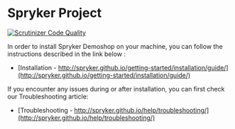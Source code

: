 # Spryker Project

[![Scrutinizer Code Quality](https://scrutinizer-ci.com/g/spryker/project/badges/quality-score.png?b=master&s=7f0c1247303c81b5047867595714ff5d7db02a5a)](https://scrutinizer-ci.com/g/spryker/project/?branch=master)

In order to install Spryker Demoshop on your machine, you can follow the instructions described in the link below :

* [Installation - http://spryker.github.io/getting-started/installation/guide/](http://spryker.github.io/getting-started/installation/guide/)


If you encounter any issues during or after installation, you can first check our Troubleshooting article:

* [Troubleshooting - http://spryker.github.io/help/troubleshooting/](http://spryker.github.io/help/troubleshooting/)
